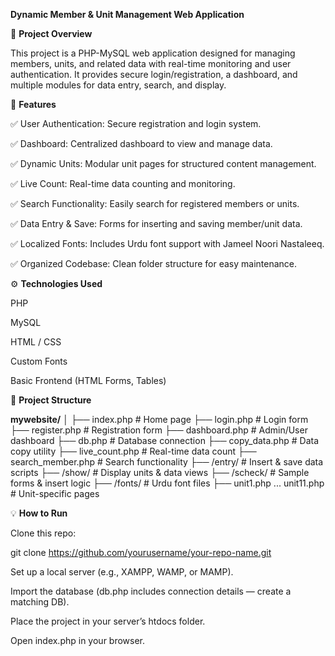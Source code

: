**Dynamic Member & Unit Management Web Application**

📌 **Project Overview**

This project is a PHP-MySQL web application designed for managing members, units, and related data with real-time monitoring and user authentication. It provides secure login/registration, a dashboard, and multiple modules for data entry, search, and display.

🚀 **Features**

✅ User Authentication: Secure registration and login system.

✅ Dashboard: Centralized dashboard to view and manage data.

✅ Dynamic Units: Modular unit pages for structured content management.

✅ Live Count: Real-time data counting and monitoring.

✅ Search Functionality: Easily search for registered members or units.

✅ Data Entry & Save: Forms for inserting and saving member/unit data.

✅ Localized Fonts: Includes Urdu font support with Jameel Noori Nastaleeq.

✅ Organized Codebase: Clean folder structure for easy maintenance.

⚙️ **Technologies Used**

PHP

MySQL

HTML / CSS

Custom Fonts

Basic Frontend (HTML Forms, Tables)

📂 **Project Structure**

**mywebsite/**
│
├── index.php             # Home page
├── login.php             # Login form
├── register.php          # Registration form
├── dashboard.php         # Admin/User dashboard
├── db.php                # Database connection
├── copy_data.php         # Data copy utility
├── live_count.php        # Real-time data count
├── search_member.php     # Search functionality
├── /entry/               # Insert & save data scripts
├── /show/                # Display units & data views
├── /scheck/              # Sample forms & insert logic
├── /fonts/               # Urdu font files
├── unit1.php ... unit11.php   # Unit-specific pages

💡 **How to Run**

Clone this repo:

git clone https://github.com/yourusername/your-repo-name.git

Set up a local server (e.g., XAMPP, WAMP, or MAMP).

Import the database (db.php includes connection details — create a matching DB).

Place the project in your server’s htdocs folder.

Open index.php in your browser.
